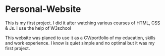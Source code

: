 # Personal-Website
This is my first project. I did it after watching various courses of HTML, CSS &amp; Js. I use the help of W3school

This website was planed to use it as a CV/portfolio of my education, skills and work experience.
I know is quiet simple and no optimal but it was my first project.
